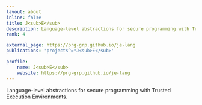 ```yaml
---
layout: about
inline: false
title: J<sub>E</sub>
description: Language-level abstractions for secure programming with Trusted Execution Environments.
rank: 4

external_page: https://prg-grp.github.io/je-lang
publications: 'projects^=*J<sub>E</sub>'

profile:
    name: J<sub>E</sub>
    website: https://prg-grp.github.io/je-lang
---
```


Language-level abstractions for secure programming with Trusted Execution Environments.

